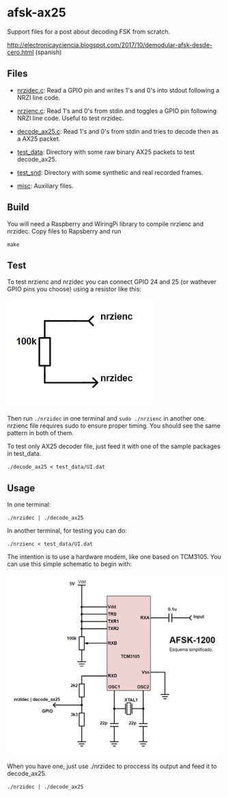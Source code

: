 afsk-ax25
=========

Support files for a post about decoding FSK from scratch.

http://electronicayciencia.blogspot.com/2017/10/demodular-afsk-desde-cero.html (spanish)



Files
-----

- [nrzidec.c](nrzidec.c): Read a GPIO pin and writes 1's and 0's into stdout following a NRZI line code.

- [nrzienc.c](nrzienc.c]): Read 1's and 0's from stdin and toggles a GPIO pin following NRZI line code. Useful to test nrzidec.

- [decode_ax25.c](decode_ax25.c): Read 1's and 0's from stdin and tries to decode then as a AX25 packet.

- [test_data](test_data): Directory with some raw binary AX25 packets to test decode_ax25.

- [test_snd](test_snd): Directory with some synthetic and real recorded frames.

- [misc](misc): Auxiliary files.


Build
-----

You will need a Raspberry and WiringPi library to compile nrzienc and nrzidec.
Copy files to Rapsberry and run 

	make

Test
----

To test nrzienc and nrzidec you can connect GPIO 24 and 25 (or wathever GPIO pins you choose) using a resistor like this:

![First schematic](misc/esquema1.png)

Then run `./nrzidec` in one terminal and `sudo ./nrzienc` in another one. 
nrzienc file requires sudo to ensure proper timing. 
You should see the same pattern in both of them.

To test only AX25 decoder file, just feed it with one of the sample packages in test_data.

	./decode_ax25 < test_data/UI.dat



Usage
-----

In one terminal:

	./nrzidec | ./decode_ax25


In another terminal, for testing you can do:

	./nrzienc < test_data/UI.dat

The intention is to use a hardware modem, like one based on TCM3105.
You can use this simple schematic to begin with:

![Second schematic](misc/esquema2.png)

When you have one, just use ./nrzidec to proccess its output and feed it to decode_ax25.

	./nrzidec | ./decode_ax25

